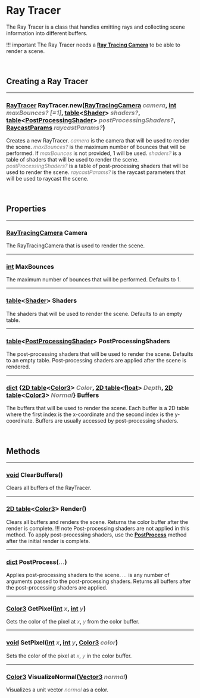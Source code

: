 <style>
    arg {
        color: grey;
        font-style: italic;
    }
</style>

# Ray Tracer

The Ray Tracer is a class that handles emitting rays and collecting scene information into different buffers.

!!! important
    The Ray Tracer needs a **[Ray Tracing Camera](./ray-tracing-camera.md)** to be able to render a scene.

<br>

## Creating a Ray Tracer
---

### [RayTracer](ray-tracer.md) RayTracer.new([RayTracingCamera](ray-tracing-camera.md) <arg>camera</arg>, [int](https://developer.roblox.com/en-us/articles/Numbers) <arg>maxBounces? [=1]</arg>, [table](https://developer.roblox.com/en-us/articles/Table)<[Shader](shader.md)> <arg>shaders?</arg>, [table](https://developer.roblox.com/en-us/articles/Table)<[PostProcessingShader](shader.md)> <arg>postProcessingShaders?</arg>, [RaycastParams](https://create.roblox.com/docs/reference/engine/datatypes/RaycastParams) <arg>raycastParams?</arg>)

Creates a new RayTracer. <arg>camera</arg> is the camera that will be used to render the scene. <arg>maxBounces?</arg> is the maximum number of bounces that will be performed. If <arg>maxBounces</arg> is not provided, 1 will be used. <arg>shaders?</arg> is a table of shaders that will be used to render the scene. <arg>postProcessingShaders?</arg> is a table of post-processing shaders that will be used to render the scene. <arg>raycastParams?</arg> is the raycast parameters that will be used to raycast the scene.

<br>

## Properties
---

### [RayTracingCamera](ray-tracing-camera.md) Camera
The RayTracingCamera that is used to render the scene.

---

### [int](https://developer.roblox.com/en-us/articles/Numbers) MaxBounces
The maximum number of bounces that will be performed. Defaults to 1.

---

### [table](https://developer.roblox.com/en-us/articles/Table)<[Shader](shader.md)> Shaders
The shaders that will be used to render the scene. Defaults to an empty table.

---

### [table](https://developer.roblox.com/en-us/articles/Table)<[PostProcessingShader](shader.md)> PostProcessingShaders
The post-processing shaders that will be used to render the scene. Defaults to an empty table. Post-processing shaders are applied after the scene is rendered.

---

### [dict](https://developer.roblox.com/en-us/articles/Table#dictionaries) {[2D table](https://developer.roblox.com/en-us/articles/Table)<[Color3](https://create.roblox.com/docs/reference/engine/datatypes/Color3)> <arg>Color</arg>, [2D table](https://developer.roblox.com/en-us/articles/Table)<[float](https://developer.roblox.com/en-us/articles/Numbers)> <arg>Depth</arg>, [2D table](https://developer.roblox.com/en-us/articles/Table)<[Color3](https://create.roblox.com/docs/reference/engine/datatypes/Color3)> <arg>Normal</arg>} Buffers
The buffers that will be used to render the scene. Each buffer is a 2D table where the first index is the x-coordinate and the second index is the y-coordinate. Buffers are usually accessed by post-processing shaders.

<br>

## Methods
---

### [void](#void-raytracerclearbuffers) ClearBuffers()
Clears all buffers of the RayTracer.

---

### [2D table](https://developer.roblox.com/en-us/articles/Table)<[Color3](https://create.roblox.com/docs/reference/engine/datatypes/Color3)> Render()
Clears all buffers and renders the scene. Returns the color buffer after the render is complete.
!!! note
    Post-processing shaders are not applied in this method. To apply post-processing shaders, use the **[PostProcess](#postprocess)** method after the initial render is complete.

---

### [dict](https://developer.roblox.com/en-us/articles/Table#dictionaries) PostProcess(<arg>...</arg>)
Applies post-processing shaders to the scene. <arg>...</arg> is any number of arguments passed to the post-processing shaders. Returns all buffers after the post-processing shaders are applied.

---

### [Color3](https://create.roblox.com/docs/reference/engine/datatypes/Color3) GetPixel([int](https://developer.roblox.com/en-us/articles/Numbers) <arg>x</arg>, [int](https://developer.roblox.com/en-us/articles/Numbers) <arg>y</arg>)
Gets the color of the pixel at <arg>x</arg>, <arg>y</arg> from the color buffer.

---

### [void](#void-raytracersetpixelinthttpsdeveloperrobloxcomen-usarticlesnumbers-argxarg-inthttpsdeveloperrobloxcomen-usarticlesnumbers-argyarg-color3httpscreaterobloxcomdocsreferenceenginedatatypescolor3-argcolorarg) SetPixel([int](https://developer.roblox.com/en-us/articles/Numbers) <arg>x</arg>, [int](https://developer.roblox.com/en-us/articles/Numbers) <arg>y</arg>, [Color3](https://create.roblox.com/docs/reference/engine/datatypes/Color3) <arg>color</arg>)
Sets the color of the pixel at <arg>x</arg>, <arg>y</arg> in the color buffer.

---

### [Color3](https://create.roblox.com/docs/reference/engine/datatypes/Color3) VisualizeNormal([Vector3](https://developer.roblox.com/en-us/articles/Numbers) <arg>normal</arg>)
Visualizes a unit vector <arg>normal</arg> as a color.